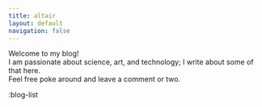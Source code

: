 ```yaml
---
title: altair
layout: default
navigation: false
---
```


<!-- ::alert{type="info" title="blog"} -->
Welcome to my blog!  
I am passionate about science, art, and technology;
I write about some of that here.   
Feel free poke around and leave a comment or two.
<!-- :: -->

<!-- - [test](/blog/test/)
- [test2](/blog/test2/) -->

:blog-list
